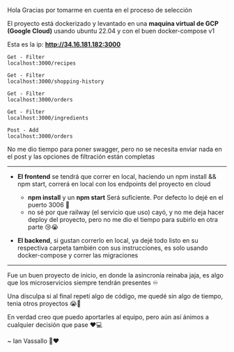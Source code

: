 Hola Gracias por tomarme en cuenta en el proceso de selección

El proyecto está dockerizado y levantado en una **maquina virtual de GCP (Google Cloud)** usando ubuntu 22.04 y con el buen docker-compose v1

Esta es la ip: **http://34.16.181.182:3000** 

```
Get - Filter
localhost:3000/recipes

Get - Filter
localhost:3000/shopping-history

Get - Filter
localhost:3000/orders

Get - Filter
localhost:3000/ingredients

Post - Add
localhost:3000/orders
```
No me dio tiempo para poner swagger, pero no se necesita enviar nada en el post y las opciones de filtración están completas

-------------
+ **El frontend** se tendrá que correr en local, haciendo un npm install && npm start, correrá en local con los endpoints del proyecto en cloud
  + **npm install** y un **npm start** Será suficiente. Por defecto lo dejé en el puerto 3006 💚    
  + no sé por que railway (el servicio que uso) cayó, y no me deja hacer deploy del proyecto, pero no me dio el tiempo para subirlo en otra parte 😢😭

+ **El backend**, si gustan correrlo en local, ya dejé todo listo en su respectiva carpeta también con sus instrucciones, es solo usando docker-compose y correr las migraciones
------------

Fue un buen proyecto de inicio, en donde la asincronía reinaba jaja, es algo que los microservicios siempre tendrán presentes ♾️

Una disculpa si al final repetí algo de código, me quedé sin algo de tiempo, tenia otros proyectos 😭🙈


En verdad creo que puedo aportarles al equipo, pero aún así ánimos a cualquier decisión que pase ❤️💻

~ Ian Vassallo 💪❤️
